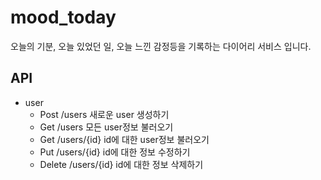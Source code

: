 # mood_today
오늘의 기분, 오늘 있었던 일, 오늘 느낀 감정등을 기록하는 다이어리 서비스 입니다.
## API
- user
  - Post /users 새로운 user 생성하기
  - Get /users 모든 user정보 불러오기
  - Get /users/{id} id에 대한 user정보 불러오기
  - Put /users/{id} id에 대한 정보 수정하기
  - Delete /users/{id} id에 대한 정보 삭제하기

